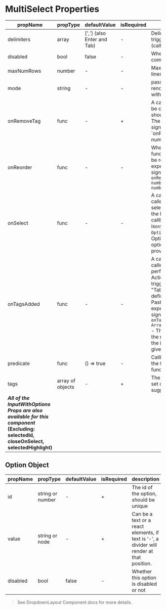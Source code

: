 # MultiSelect Properties

| propName | propType | defaultValue | isRequired | description |
|----------|----------|--------------|------------|-------------|
| delimiters | array | [','] (also Enter and Tab) | - | Delimiters that will trigger a Submit action (call to `onTagsAdded`).|
| disabled | bool | false | - | When set to true this component is disabled |
| maxNumRows | number | - | - | Max number of visible lines |
| mode | string | - | - | passing `'select'`  will render a readOnly input with menuArrow suffix
| onRemoveTag | func | - | + | A callback function to be called when a tag should be removed. The expected callback signature is `onRemoveTag(tagId: number | string) => void`. |
| onReorder | func | - | - | When this callback function is set, tags can be reordered. The expected callback signature is `onReorder({addedIndex: number, removedIndex: number}) => void`|
| onSelect | func | - | - | A callback which is called when the user selects an option from the list. The expected callback signature is`onSelect(option: Option)=> void` - Option is the original option from the provided `options` prop. |
| onTagsAdded | func | - | - | A callback which is called when the user performs a Submit-Action. Submit-Action triggers are: "Enter", "Tab", [typing any defined delimiters], Paste action. The expected callback signature is `onTagsAdded(values: Array<string>) => void` - The array of strings is the result of splitting the input value by the given delimiters |
| predicate | func | () => true | - | Callback predicate for the filtering options function |
| tags | array of objects | - | + | The tags. tags are just set of selected suggestions|
| ***All of the InputWithOptions Props are also available for this component* (Excluding: selectedId, closeOnSelect, selectedHighlight)** | | | | |

## Option Object

| propName | propType | defaultValue | isRequired | description |
|----------|----------|--------------|------------|-------------|
| id | string or number | - | + | The id of the option, should be unique |
| value | string or node | - | + | Can be a text or a react elements, if text is '-', a divider will render at that position. |
| disabled | bool | false | - | Whether this option is disabled or not |

>See DropdownLayout Component docs for more details.
